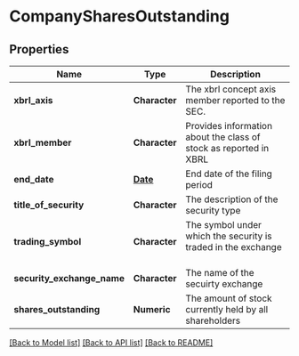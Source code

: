 # CompanySharesOutstanding

[//]: # (CLASS:IntrinioSDK::CompanySharesOutstanding)

[//]: # (KIND:object)

## Properties

[//]: # (START_DEFINITION)

Name | Type | Description
------------ | ------------- | -------------
**xbrl_axis** | **Character** | The xbrl concept axis member reported to the SEC. &nbsp;
**xbrl_member** | **Character** | Provides information about the class of stock as reported in XBRL &nbsp;
**end_date** | [**Date**](Date.md) | End date of the filing period &nbsp;
**title_of_security** | **Character** | The description of the security type &nbsp;
**trading_symbol** | **Character** | The symbol under which the security is traded in the exchange &nbsp;
**security_exchange_name** | **Character** | The name of the secuirty exchange &nbsp;
**shares_outstanding** | **Numeric** | The amount of stock currently held by all shareholders &nbsp;

[//]: # (END_DEFINITION)


[//]: # (CONTAINED_CLASS:IntrinioSDK::Date)


[[Back to Model list]](../README.md#documentation-for-models) [[Back to API list]](../README.md#documentation-for-api-endpoints) [[Back to README]](../README.md)


